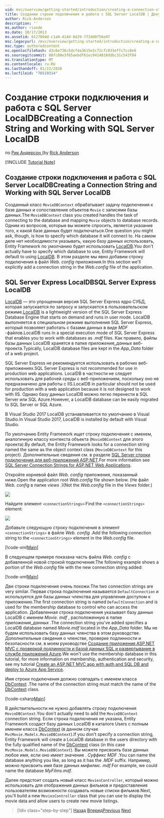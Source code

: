 ```yaml
---
uid: mvc/overview/getting-started/introduction/creating-a-connection-string
title: Создание строки подключения и работа с SQL Server LocalDB | Документация Майкрософт
author: Rick-Anderson
description: ''
ms.author: riande
ms.date: 10/17/2013
ms.assetid: 6127804d-c1a9-414d-8429-7f3dd0f56e97
msc.legacyurl: /mvc/overview/getting-started/introduction/creating-a-connection-string
msc.type: authoredcontent
ms.openlocfilehash: d3c6e736c5dcf4a3615e3c72cfc033effc7cc8e6
ms.sourcegitcommit: 88fc80e3f65aebdf61ec9414810ddbc31c543f04
ms.translationtype: MT
ms.contentlocale: ru-RU
ms.lasthandoff: 01/22/2020
ms.locfileid: "76519314"
---
```

# <a name="creating-a-connection-string-and-working-with-sql-server-localdb"></a><span data-ttu-id="45f31-102">Создание строки подключения и работа с SQL Server LocalDB</span><span class="sxs-lookup"><span data-stu-id="45f31-102">Creating a Connection String and Working with SQL Server LocalDB</span></span>

<span data-ttu-id="45f31-103">по [Рик Андерсон (]((https://twitter.com/RickAndMSFT))</span><span class="sxs-lookup"><span data-stu-id="45f31-103">by [Rick Anderson]((https://twitter.com/RickAndMSFT))</span></span>

[!INCLUDE [Tutorial Note](index.md)]

## <a name="creating-a-connection-string-and-working-with-sql-server-localdb"></a><span data-ttu-id="45f31-104">Создание строки подключения и работа с SQL Server LocalDB</span><span class="sxs-lookup"><span data-stu-id="45f31-104">Creating a Connection String and Working with SQL Server LocalDB</span></span>

<span data-ttu-id="45f31-105">Созданный класс `MovieDBContext` обрабатывает задачу подключения к базе данных и сопоставление объектов `Movie` с записями базы данных.</span><span class="sxs-lookup"><span data-stu-id="45f31-105">The `MovieDBContext` class you created handles the task of connecting to the database and mapping `Movie` objects to database records.</span></span> <span data-ttu-id="45f31-106">Одним из вопросов, которые вы можете спросить, является указание того, к какой базе данных будет подключаться.</span><span class="sxs-lookup"><span data-stu-id="45f31-106">One question you might ask, though, is how to specify which database it will connect to.</span></span> <span data-ttu-id="45f31-107">На самом деле нет необходимости указывать, какую базу данных использовать, Entity Framework по умолчанию будет использовать [LocalDB](https://docs.microsoft.com/sql/database-engine/configure-windows/sql-server-2016-express-localdb).</span><span class="sxs-lookup"><span data-stu-id="45f31-107">You don't actually have to specify which database to use, Entity Framework will default to using [LocalDB](https://docs.microsoft.com/sql/database-engine/configure-windows/sql-server-2016-express-localdb).</span></span> <span data-ttu-id="45f31-108">В этом разделе мы явно добавим строку подключения в файл *Web. config* приложения.</span><span class="sxs-lookup"><span data-stu-id="45f31-108">In this section we'll explicitly add a connection string in the *Web.config* file of the application.</span></span>

## <a name="sql-server-express-localdb"></a><span data-ttu-id="45f31-109">SQL Server Express LocalDB</span><span class="sxs-lookup"><span data-stu-id="45f31-109">SQL Server Express LocalDB</span></span>

<span data-ttu-id="45f31-110">[LocalDB](https://docs.microsoft.com/sql/database-engine/configure-windows/sql-server-2016-express-localdb) — это упрощенная версия SQL Server Express ядро СУБД, которая запускается по запросу и запускается в пользовательском режиме.</span><span class="sxs-lookup"><span data-stu-id="45f31-110">[LocalDB](https://docs.microsoft.com/sql/database-engine/configure-windows/sql-server-2016-express-localdb) is a lightweight version of the SQL Server Express Database Engine that starts on demand and runs in user mode.</span></span> <span data-ttu-id="45f31-111">LocalDB выполняется в специальном режиме выполнения SQL Server Express, который позволяет работать с базами данных в виде *MDF* -файлов.</span><span class="sxs-lookup"><span data-stu-id="45f31-111">LocalDB runs in a special execution mode of SQL Server Express that enables you to work with databases as *.mdf* files.</span></span> <span data-ttu-id="45f31-112">Как правило, файлы базы данных LocalDB хранятся в папке *приложения\_данных* веб-проекта.</span><span class="sxs-lookup"><span data-stu-id="45f31-112">Typically, LocalDB database files are kept in the *App\_Data* folder of a web project.</span></span>

<span data-ttu-id="45f31-113">SQL Server Express не рекомендуется использовать в рабочих веб-приложениях.</span><span class="sxs-lookup"><span data-stu-id="45f31-113">SQL Server Express is not recommended for use in production web applications.</span></span> <span data-ttu-id="45f31-114">LocalDB в частности не следует использовать для рабочей среды с веб-приложением, поскольку оно не предназначено для работы с IIS.</span><span class="sxs-lookup"><span data-stu-id="45f31-114">LocalDB in particular should not be used for production with a web application because it is not designed to work with IIS.</span></span> <span data-ttu-id="45f31-115">Однако базу данных LocalDB можно легко перенести в SQL Server или SQL Azure.</span><span class="sxs-lookup"><span data-stu-id="45f31-115">However, a LocalDB database can be easily migrated to SQL Server or SQL Azure.</span></span>

<span data-ttu-id="45f31-116">В Visual Studio 2017 LocalDB устанавливается по умолчанию в Visual Studio.</span><span class="sxs-lookup"><span data-stu-id="45f31-116">In Visual Studio 2017, LocalDB is installed by default with Visual Studio.</span></span>

<span data-ttu-id="45f31-117">По умолчанию Entity Framework ищет строку подключения с именем, аналогичную классу контекста объекта (`MovieDBContext` для этого проекта).</span><span class="sxs-lookup"><span data-stu-id="45f31-117">By default, the Entity Framework looks for a connection string named the same as the object context class (`MovieDBContext` for this project).</span></span> <span data-ttu-id="45f31-118">Дополнительные сведения см. в разделе [SQL Server строки подключения для веб-приложений ASP.NET](https://msdn.microsoft.com/library/jj653752.aspx).</span><span class="sxs-lookup"><span data-stu-id="45f31-118">For more information see [SQL Server Connection Strings for ASP.NET Web Applications](https://msdn.microsoft.com/library/jj653752.aspx).</span></span>

<span data-ttu-id="45f31-119">Откройте корневой файл *Web. config* приложения, показанный ниже.</span><span class="sxs-lookup"><span data-stu-id="45f31-119">Open the application root *Web.config* file shown below.</span></span> <span data-ttu-id="45f31-120">(Не файл *Web. config* в папке *views* .)</span><span class="sxs-lookup"><span data-stu-id="45f31-120">(Not the *Web.config* file in the *Views* folder.)</span></span>

![](creating-a-connection-string/_static/image1.png)

<span data-ttu-id="45f31-121">Найдите элемент `<connectionStrings>`:</span><span class="sxs-lookup"><span data-stu-id="45f31-121">Find the `<connectionStrings>` element:</span></span>

![](creating-a-connection-string/_static/image2.png)

<span data-ttu-id="45f31-122">Добавьте следующую строку подключения в элемент `<connectionStrings>` в файле *Web. config* .</span><span class="sxs-lookup"><span data-stu-id="45f31-122">Add the following connection string to the `<connectionStrings>` element in the *Web.config* file.</span></span>

[!code-xml[Main](creating-a-connection-string/samples/sample1.xml)]

<span data-ttu-id="45f31-123">В следующем примере показана часть файла *Web. config* с добавленной новой строкой подключения:</span><span class="sxs-lookup"><span data-stu-id="45f31-123">The following example shows a portion of the *Web.config* file with the new connection string added:</span></span>

[!code-xml[Main](creating-a-connection-string/samples/sample2.xml)]

<span data-ttu-id="45f31-124">Две строки подключения очень похожи.</span><span class="sxs-lookup"><span data-stu-id="45f31-124">The two connection strings are very similar.</span></span> <span data-ttu-id="45f31-125">Первая строка подключения называется `DefaultConnection` и используется для базы данных членства для управления доступом к приложению.</span><span class="sxs-lookup"><span data-stu-id="45f31-125">The first connection string is named `DefaultConnection` and is used for the membership database to control who can access the application.</span></span> <span data-ttu-id="45f31-126">Добавленная строка подключения указывает базу данных LocalDB с именем *Movie. mdf* , расположенную в папке *приложения\_данных* .</span><span class="sxs-lookup"><span data-stu-id="45f31-126">The connection string you've added specifies a LocalDB database named *Movie.mdf* located in the *App\_Data* folder.</span></span> <span data-ttu-id="45f31-127">Мы не будем использовать базу данных членства в этом руководстве. Дополнительные сведения о членстве, проверке подлинности и безопасности см. в моем руководстве [Создание приложения ASP.NET MVC с проверкой подлинности и базой данных SQL и развертывание в службе приложений Azure](https://docs.microsoft.com/aspnet/core/security/authorization/secure-data).</span><span class="sxs-lookup"><span data-stu-id="45f31-127">We won't use the membership database in this tutorial, for more information on membership, authentication and security, see my tutorial [Create an ASP.NET MVC app with auth and SQL DB and deploy to Azure App Service](https://docs.microsoft.com/aspnet/core/security/authorization/secure-data).</span></span>

<span data-ttu-id="45f31-128">Имя строки подключения должно совпадать с именем класса [DbContext](https://msdn.microsoft.com/library/system.data.entity.dbcontext(v=vs.103).aspx) .</span><span class="sxs-lookup"><span data-stu-id="45f31-128">The name of the connection string must match the name of the [DbContext](https://msdn.microsoft.com/library/system.data.entity.dbcontext(v=vs.103).aspx) class.</span></span>

[!code-csharp[Main](creating-a-connection-string/samples/sample3.cs?highlight=15)]

<span data-ttu-id="45f31-129">В действительности не нужно добавлять строку подключения `MovieDBContext`.</span><span class="sxs-lookup"><span data-stu-id="45f31-129">You don't actually need to add the `MovieDBContext` connection string.</span></span> <span data-ttu-id="45f31-130">Если строка подключения не указана, Entity Framework создаст базу данных LocalDB в каталоге Users с полным именем класса [DbContext](https://msdn.microsoft.com/library/system.data.entity.dbcontext(v=vs.103).aspx) (в данном случае `MvcMovie.Models.MovieDBContext`).</span><span class="sxs-lookup"><span data-stu-id="45f31-130">If you don't specify a connection string, Entity Framework will create a LocalDB database in the users directory with the fully qualified name of the [DbContext](https://msdn.microsoft.com/library/system.data.entity.dbcontext(v=vs.103).aspx) class (in this case `MvcMovie.Models.MovieDBContext`).</span></span> <span data-ttu-id="45f31-131">Вы можете присвоить базе данных любое имя, если оно имеет значение *. Суффикс MDF* .</span><span class="sxs-lookup"><span data-stu-id="45f31-131">You can name the database anything you like, as long as it has the *.MDF* suffix.</span></span> <span data-ttu-id="45f31-132">Например, можно присвоить имя базе данных *мифилмс. mdf*.</span><span class="sxs-lookup"><span data-stu-id="45f31-132">For example, we could name the database *MyFilms.mdf*.</span></span>

<span data-ttu-id="45f31-133">Далее предстоит создать новый класс `MoviesController`, который можно использовать для отображения данных фильмов и предоставления пользователям возможности создавать новые списки фильмов.</span><span class="sxs-lookup"><span data-stu-id="45f31-133">Next, you'll build a new `MoviesController` class that you can use to display the movie data and allow users to create new movie listings.</span></span>

> [!div class="step-by-step"]
> <span data-ttu-id="45f31-134">[Назад](adding-a-model.md)
> [Вперед](accessing-your-models-data-from-a-controller.md)</span><span class="sxs-lookup"><span data-stu-id="45f31-134">[Previous](adding-a-model.md)
[Next](accessing-your-models-data-from-a-controller.md)</span></span>
